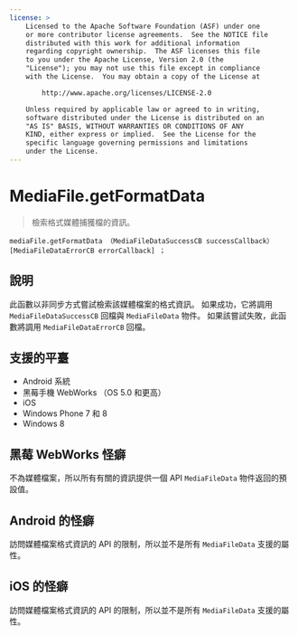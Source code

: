 ```yaml
---
license: >
    Licensed to the Apache Software Foundation (ASF) under one
    or more contributor license agreements.  See the NOTICE file
    distributed with this work for additional information
    regarding copyright ownership.  The ASF licenses this file
    to you under the Apache License, Version 2.0 (the
    "License"); you may not use this file except in compliance
    with the License.  You may obtain a copy of the License at

        http://www.apache.org/licenses/LICENSE-2.0

    Unless required by applicable law or agreed to in writing,
    software distributed under the License is distributed on an
    "AS IS" BASIS, WITHOUT WARRANTIES OR CONDITIONS OF ANY
    KIND, either express or implied.  See the License for the
    specific language governing permissions and limitations
    under the License.
---
```


# MediaFile.getFormatData

> 檢索格式媒體捕獲檔的資訊。

    mediaFile.getFormatData （MediaFileDataSuccessCB successCallback） [MediaFileDataErrorCB errorCallback] ；
    

## 說明

此函數以非同步方式嘗試檢索該媒體檔案的格式資訊。 如果成功，它將調用 `MediaFileDataSuccessCB` 回檔與 `MediaFileData` 物件。 如果該嘗試失敗，此函數將調用 `MediaFileDataErrorCB` 回檔。

## 支援的平臺

*   Android 系統
*   黑莓手機 WebWorks （OS 5.0 和更高）
*   iOS
*   Windows Phone 7 和 8
*   Windows 8

## 黑莓 WebWorks 怪癖

不為媒體檔案，所以所有有關的資訊提供一個 API `MediaFileData` 物件返回的預設值。

## Android 的怪癖

訪問媒體檔案格式資訊的 API 的限制，所以並不是所有 `MediaFileData` 支援的屬性。

## iOS 的怪癖

訪問媒體檔案格式資訊的 API 的限制，所以並不是所有 `MediaFileData` 支援的屬性。